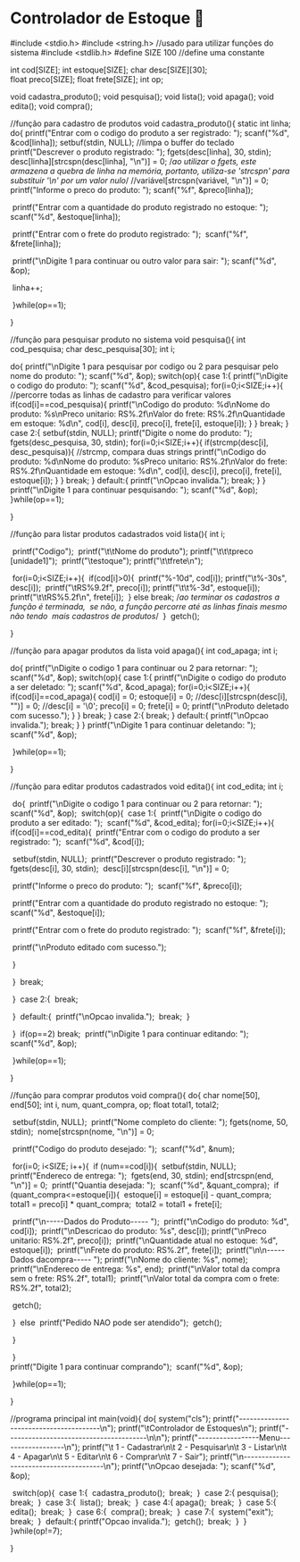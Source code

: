 # Controlador de Estoque :open_file_folder:

#include <stdio.h>
#include <string.h>  //usado para utilizar funções do sistema
#include <stdlib.h>
#define SIZE 100  //define uma constante

int cod[SIZE];
int estoque[SIZE]; 
char desc[SIZE][30];  
float preco[SIZE];
float frete[SIZE]; 
int op;

void cadastra_produto();
void pesquisa();
void lista();
void apaga();
void edita();
void compra();

//função para cadastro de produtos
void cadastra_produto(){
	static int linha;
	do{
		printf("Entrar com o codigo do produto a ser registrado: ");
		scanf("%d", &cod[linha]);
		setbuf(stdin, NULL);  //limpa o buffer do teclado
		printf("Descrever o produto registrado: ");
		fgets(desc[linha], 30, stdin);
		desc[linha][strcspn(desc[linha], "\n")] = 0; /*ao utilizar o fgets, 
		este armazena a quebra de linha na memória, portanto, 
		utiliza-se 'strcspn' para substituir '\n' por um valor nulo*/
		//variável[strcspn(variável, "\n")] = 0;
		printf("Informe o preco do produto: ");
		scanf("%f", &preco[linha]);

​		printf("Entrar com a quantidade do produto registrado no estoque: ");
​		scanf("%d", &estoque[linha]);

​		printf("Entrar com o frete do produto registrado: ");
​		scanf("%f", &frete[linha]);

​		printf("\nDigite 1 para continuar ou outro valor para sair: ");
​		scanf("%d", &op);

​		linha++;

​	}while(op==1);

}

//função para pesquisar produto no sistema
void pesquisa(){
	int cod_pesquisa;
	char desc_pesquisa[30];
	int i;
	

do{
	printf("\nDigite 1 para pesquisar por codigo ou 2 para pesquisar pelo nome do produto: ");
	scanf("%d", &op);
	switch(op){
		case 1:{
			printf("\nDigite o codigo do produto: ");
			scanf("%d", &cod_pesquisa);
			for(i=0;i<SIZE;i++){  //percorre todas as linhas de cadastro para verificar valores
				if(cod[i]==cod_pesquisa){ 
					printf("\nCodigo do produto: %d\nNome do produto: %s\nPreco unitario: RS%.2f\nValor do frete: RS%.2f\nQuantidade em estoque: %d\n", cod[i], desc[i], preco[i], frete[i], estoque[i]);
				}
			}
			break;
		}
		case 2:{
			setbuf(stdin, NULL);
			printf("Digite o nome do produto: ");
			fgets(desc_pesquisa, 30, stdin);
			for(i=0;i<SIZE;i++){
				if(strcmp(desc[i], desc_pesquisa)){ //strcmp, compara duas strings
					printf("\nCodigo do produto: %d\nNome do produto: %sPreco unitario: RS%.2f\nValor do frete: RS%.2f\nQuantidade em estoque: %d\n", cod[i], desc[i], preco[i], frete[i], estoque[i]);
				}
			}
			break;
		}
		default:{
			printf("\nOpcao invalida.");
			break;
		}
	}
	printf("\nDigite 1 para continuar pesquisando: ");
	scanf("%d", &op);
	}while(op==1);

}

//função para listar produtos cadastrados
void lista(){
	int i;
	

​	printf("Codigo");
​	printf("\t\tNome do produto");
​	printf("\t\t\tpreco [unidade1]");
​	printf("\testoque");
​	printf("\t\tfrete\n");

​	for(i=0;i<SIZE;i++){
​		if(cod[i]>0){
​			printf("%-10d", cod[i]);
​			printf("\t%-30s", desc[i]);
​			printf("\tRS%9.2f", preco[i]);
​			printf("\t\t%-3d", estoque[i]);
​			printf("\t\tRS%5.2f\n", frete[i]);
​		}
​		else break; /*ao terminar os cadastros a função é terminada,
​		se não, a função percorre até as linhas finais mesmo não tendo
​		mais cadastros de produtos*/
​	}
​	getch();

}

//função para apagar produtos da lista
void apaga(){
	int cod_apaga;
	int i;
	

do{
	printf("\nDigite o codigo 1 para continuar ou 2 para retornar: ");
	scanf("%d", &op);
	switch(op){
		case 1:{
			printf("\nDigite o codigo do produto a ser deletado: ");
			scanf("%d", &cod_apaga);
			for(i=0;i<SIZE;i++){
				if(cod[i]==cod_apaga){
					cod[i] = 0;
					estoque[i] = 0;
					//desc[i][strcspn(desc[i], "")] = 0;
					//desc[i] = '\0';
					preco[i] = 0;
					frete[i] = 0;
					printf("\nProduto deletado com sucesso.");
				}
			}
			break;
		}
		case 2:{
			break;
		}
		default:{
			printf("\nOpcao invalida.");
			break;
		}
	}
	printf("\nDigite 1 para continuar deletando: ");
	scanf("%d", &op);

​	}while(op==1);

}

//função para editar produtos cadastrados
void edita(){
	int cod_edita;
	int i;
	

​	do{
​		printf("\nDigite o codigo 1 para continuar ou 2 para retornar: ");
​		scanf("%d", &op);
​		switch(op){
​			case 1:{
​				printf("\nDigite o codigo do produto a ser editado: ");
​				scanf("%d", &cod_edita);
​				for(i=0;i<SIZE;i++){
​					if(cod[i]==cod_edita){
​						printf("Entrar com o codigo do produto a ser registrado: ");
​						scanf("%d", &cod[i]);

​						setbuf(stdin, NULL);
​						printf("Descrever o produto registrado: ");
​						fgets(desc[i], 30, stdin);
​						desc[i][strcspn(desc[i], "\n")] = 0;

​						printf("Informe o preco do produto: ");
​						scanf("%f", &preco[i]);

​						printf("Entrar com a quantidade do produto registrado no estoque: ");
​						scanf("%d", &estoque[i]);

​						printf("Entrar com o frete do produto registrado: ");
​						scanf("%f", &frete[i]);

​						printf("\nProduto editado com sucesso.");

​					}

​				}
​				break;

​			}
​			case 2:{
​				break;

​			}
​			default:{
​				printf("\nOpcao invalida.");
​				break;
​			}

​		}
​		if(op==2) break;
​		printf("\nDigite 1 para continuar editando: ");
​		scanf("%d", &op);

​	}while(op==1);

}

//função para comprar produtos
void compra(){
	do{
		char nome[50], end[50];
		int i, num, quant_compra, op;
		float total1, total2;
		

​		setbuf(stdin, NULL);
​		printf("Nome completo do cliente: ");
​		fgets(nome, 50, stdin);
​		nome[strcspn(nome, "\n")] = 0;
​	

​		printf("Codigo do produto desejado: ");
​		scanf("%d", &num);

​		for(i=0; i<SIZE; i++){
​			if (num==cod[i]){
​				setbuf(stdin, NULL);
​				printf("Endereco de entrega: ");
​				fgets(end, 30, stdin);
​				end[strcspn(end, "\n")] = 0;
​				printf("Quantia desejada: ");
​				scanf("%d", &quant_compra);
​					if (quant_compra<=estoque[i]){
​					estoque[i] = estoque[i] - quant_compra;
​					total1 = preco[i] * quant_compra; 
​					total2 = total1 + frete[i];
​		 

​					printf("\n-----Dados do Produto----- ");
​					printf("\nCodigo do produto: %d", cod[i]);
​					printf("\nDescricao do produto: %s", desc[i]);
​					printf("\nPreco unitario: RS%.2f", preco[i]);
​					printf("\nQuantidade atual no estoque: %d", estoque[i]);
​					printf("\nFrete do produto: RS%.2f", frete[i]);
​					printf("\n\n-----Dados dacompra----- ");
​					printf("\nNome do cliente: %s", nome);
​					printf("\nEndereco de entrega: %s", end);
​					printf("\nValor total da compra sem o frete: RS%.2f", total1);
​					printf("\nValor total da compra com o frete: RS%.2f", total2);

​					getch();

​				}
​				else
​					printf("Pedido NAO pode ser atendido");
​					getch();

​			}

​		}
​		
​		printf("Digite 1 para continuar comprando");
​		scanf("%d", &op);

​	}while(op==1);

}

//programa principal
int main(void){
	do{
		system("cls");
		printf("---------------------------------------\n");
		printf("\tControlador de Estoques\n");
		printf("---------------------------------------\n\n");
		printf("-----------------Menu------------------\n");
		printf("\t    1 - Cadastrar\n\t    2 - Pesquisar\n\t    3 - Listar\n\t    4 - Apagar\n\t    5 - Editar\n\t    6 - Comprar\n\t    7 - Sair");
		printf("\n---------------------------------------\n");
		printf("\nOpcao desejada: ");
		scanf("%d", &op);
		

​		switch(op){
​			case 1:{
​				cadastra_produto();
​				break;
​			}
​			case 2:{
​				pesquisa();
​				break;
​			}
​			case 3:{
​				lista();
​				break;
​			}
​			case 4:{
​				apaga();
​				break;
​			}
​			case 5:{
​				edita();
​				break;
​			}
​			case 6:{
​				compra();
​				break;
​			}
​			case 7:{
​				system("exit");
​				break;
​			}
​			default:{
​				printf("Opcao invalida.");
​				getch();
​				break;
​			}
​		}
​	}while(op!=7);

}